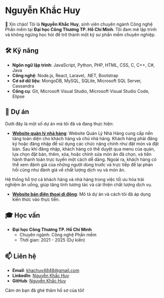# Nguyễn Khắc Huy

👋 Xin chào! Tôi là **Nguyễn Khắc Huy**, sinh viên chuyên ngành Công nghệ Phần mềm tại **Đại học Công Thương TP. Hồ Chí Minh**. Tôi đam mê lập trình và không ngừng học hỏi để trở thành một kỹ sư phần mềm chuyên nghiệp.

## 🛠 Kỹ năng

- **Ngôn ngữ lập trình**: JavaScript, Python, PHP, HTML, CSS, C, C++, C#, Java
- **Công nghệ**: Node.js, React, Laravel, .NET, Bootstrap
- **Cơ sở dữ liệu**: MongoDB, MySQL, SQLite, Microsoft SQL Server, Cassandra
- **Công cụ**: Git, Microsoft Visual Studio, Microsoft Visual Studio Code, Elipse

## 🔭 Dự án

Dưới đây là một số dự án mà tôi đã và đang thực hiện:

- **[Website quản lý nhà hàng](#)**: Website Quản Lý Nhà Hàng cung cấp nền tảng toàn diện cho khách hàng và chủ nhà hàng. Khách hàng phải đăng ký hoặc đăng nhập để sử dụng các chức năng chính như đặt món và đặt bàn. Sau khi đăng nhập, khách hàng có thể duyệt qua menu của quán, lựa chọn đặt bàn, thêm, xóa, hoặc chỉnh sửa món ăn đã chọn, và tiến hành thanh toán trực tuyến một cách dễ dàng. Ngoài ra, khách hàng có thể xem đánh giá của những người dùng trước và trực tiếp để lại phản hồi cũng như đánh giá về chất lượng dịch vụ và món ăn.

Hệ thống hỗ trợ cả khách hàng và nhà hàng trong việc tối ưu hóa trải nghiệm ăn uống, giúp tăng tính tương tác và cải thiện chất lượng dịch vụ.
- **[Website bán điện thoại di động](#)**: Mô tả dự án và cách tôi đã áp dụng kiến thức vào thực tiễn.

## 🎓 Học vấn

- **Đại học Công Thương TP. Hồ Chí Minh**
  - Chuyên ngành: Công nghệ Phần mềm
  - Thời gian: 2021 - 2025 (Dự kiến)

## 📫 Liên hệ

- **Email**: khachuy4848@gmail.com
- **LinkedIn**: [Nguyễn Khắc Huy](https://www.linkedin.com/in/nguyenkhachuy)
- **GitHub**: [Nguyễn Khắc Huy](https://github.com/nkhachuy)

Cảm ơn bạn đã ghé thăm hồ sơ của tôi!

